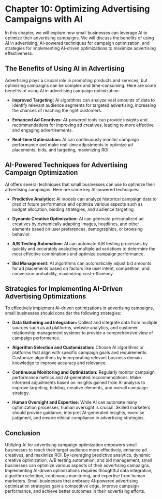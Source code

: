 Chapter 10: Optimizing Advertising Campaigns with AI
====================================================

In this chapter, we will explore how small businesses can leverage AI to optimize their advertising campaigns. We will discuss the benefits of using AI in advertising, AI-powered techniques for campaign optimization, and strategies for implementing AI-driven optimizations to maximize advertising effectiveness.

The Benefits of Using AI in Advertising
---------------------------------------

Advertising plays a crucial role in promoting products and services, but optimizing campaigns can be complex and time-consuming. Here are some benefits of using AI in advertising campaign optimization:

* **Improved Targeting:** AI algorithms can analyze vast amounts of data to identify relevant audience segments for targeted advertising, increasing the chances of reaching the right customers.

* **Enhanced Ad Creatives:** AI-powered tools can provide insights and recommendations for improving ad creatives, leading to more effective and engaging advertisements.

* **Real-time Optimization:** AI can continuously monitor campaign performance and make real-time adjustments to optimize ad placements, bids, and targeting, maximizing ROI.

AI-Powered Techniques for Advertising Campaign Optimization
-----------------------------------------------------------

AI offers several techniques that small businesses can use to optimize their advertising campaigns. Here are some key AI-powered techniques:

* **Predictive Analytics:** AI models can analyze historical campaign data to predict future performance and optimize various aspects such as budget allocation, bidding strategies, and audience targeting.

* **Dynamic Creative Optimization:** AI can generate personalized ad creatives by dynamically adapting images, headlines, and other elements based on user preferences, demographics, or browsing behavior.

* **A/B Testing Automation:** AI can automate A/B testing processes by quickly and accurately analyzing multiple ad variations to determine the most effective combinations and optimize campaign performance.

* **Bid Management:** AI algorithms can automatically adjust bid amounts for ad placements based on factors like user intent, competition, and conversion probability, maximizing cost-efficiency.

Strategies for Implementing AI-Driven Advertising Optimizations
---------------------------------------------------------------

To effectively implement AI-driven optimizations in advertising campaigns, small businesses should consider the following strategies:

* **Data Gathering and Integration:** Collect and integrate data from multiple sources such as ad platforms, website analytics, and customer relationship management systems to provide a comprehensive view of campaign performance.

* **Algorithm Selection and Customization:** Choose AI algorithms or platforms that align with specific campaign goals and requirements. Customize algorithms by incorporating relevant business domain knowledge to improve accuracy and relevance.

* **Continuous Monitoring and Optimization:** Regularly monitor campaign performance metrics and AI-generated recommendations. Make informed adjustments based on insights gained from AI analysis to improve targeting, bidding, creative elements, and overall campaign strategy.

* **Human Oversight and Expertise:** While AI can automate many optimization processes, human oversight is crucial. Skilled marketers should provide guidance, interpret AI-generated insights, exercise judgment, and ensure ethical compliance in advertising strategies.

Conclusion
----------

Utilizing AI for advertising campaign optimization empowers small businesses to reach their target audience more effectively, enhance ad creatives, and maximize ROI. By leveraging predictive analytics, dynamic creative optimization, A/B testing automation, and bid management, small businesses can optimize various aspects of their advertising campaigns. Implementing AI-driven optimizations requires thoughtful data integration, algorithm selection, continuous monitoring, and expertise from human marketers. Small businesses that embrace AI-powered advertising optimization strategies gain a competitive edge, improve campaign performance, and achieve better outcomes in their advertising efforts.
